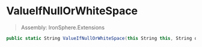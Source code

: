 ﻿

# ValueIfNullOrWhiteSpace

> Assembly: IronSphere.Extensions

```csharp
public static String ValueIfNullOrWhiteSpace(this String this, String defaultValue)
```



